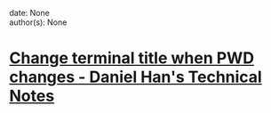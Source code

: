 
date: None  
author(s): None  

# [Change terminal title when PWD changes - Daniel Han's Technical Notes](https://sites.google.com/site/xiangyangsite/home/technical-tips/linux-unix/common-tips/change-terminal-title-when-pwd-changes)



